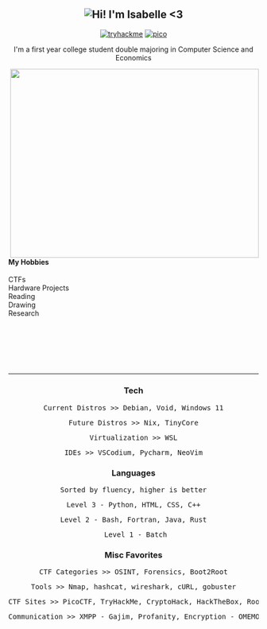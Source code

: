 <h2 align="center"> 
  <img src="https://readme-typing-svg.demolab.com/?lines=Hi!+I'm+Isabelle c:;Aka+xv1+<3&center=true&color=FFFFFF&vCenter=true&duration=4000&background=191724" alt="Hi! I'm Isabelle <3">
</h2>

<div align="center">
  
  [![tryhackme](https://img.shields.io/badge/TryHackMe-pink)](https://tryhackme.com/p/xv1)
  [![pico](https://img.shields.io/badge/PicoCTF-pink)](https://play.picoctf.org/users/xv1)
  
</div>

<p align="center">I'm a first year college student double majoring in Computer Science and Economics </p>

<!--merko w green buttons was prev theme-->
<img align="right" padding="none" src="https://github-readme-stats.vercel.app/api?username=xv1-ctrl&theme=rose_pine&show_icons=true&rank_icon=percentile" width="500" height="380"/>

<br><br><br><br>
#### My Hobbies
CTFs <br>
Hardware Projects <br>
Reading <br>
Drawing <br>
Research <br><br>

<br><br><br><br>

<!--
___

<h3 align="center"> Currently Working On </h2>

<div align="center">
  
  ![Readme Card](https://github-readme-stats.vercel.app/api/pin/?username=xv1-ctrl&repo=nvim&theme=rose_pine)
  ![Readme Card](https://github-readme-stats.vercel.app/api/pin/?username=xv1-ctrl&repo=dcd&theme=rose_pine)

</div>
-->
___

<div align="center">
  <h3>Tech</h3>
  <p><pre>Current Distros >> Debian, Void, Windows 11</pre></p>
  <p><pre>Future Distros >> Nix, TinyCore</pre></p>
  <p><pre>Virtualization >> WSL</pre></p>
  <p><pre>IDEs >> VSCodium, Pycharm, NeoVim</pre></p>
</div>

<!--![](https://github-readme-stats.vercel.app/api/top-langs/?username=pwnedbyisa&layout=compact&theme=merko&hide_title=true)-->

<div align="center">
  <h3>Languages</h3>
  <p><pre>Sorted by fluency, higher is better</pre></p>
  <p><pre>Level 3 - Python, HTML, CSS, C++</pre></p>
  <p><pre>Level 2 - Bash, Fortran, Java, Rust</pre></p>
  <p><pre> Level 1 - Batch</pre></p>
</div>

<!-- ![Top Langs](https://github-readme-stats.vercel.app/api/top-langs/?username=pwnedbyisa&theme=merko&layout=compact&hide_title=true) -->

<div align="center">
  <h3>Misc Favorites</h3>
  <p><pre>CTF Categories >> OSINT, Forensics, Boot2Root</pre></p>
  <p><pre>Tools >> Nmap, hashcat, wireshark, cURL, gobuster</pre></p>
  <p><pre>CTF Sites >> PicoCTF, TryHackMe, CryptoHack, HackTheBox, RootMe, HackThisSite</pre></p>
  <p><pre>Communication >> XMPP - Gajim, Profanity, Encryption - OMEMO</pre></p>
</div>
